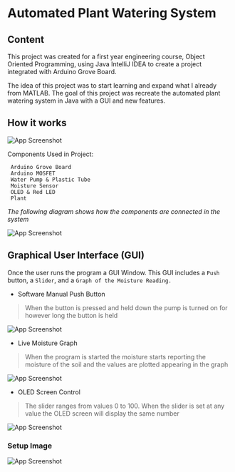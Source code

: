 # Automated Plant Watering System

## Content 

This project was created for a first year engineering course, Object Oriented Programming, using Java IntelliJ IDEA to create a 
project integrated with Arduino Grove Board.

The idea of this project was to start learning and expand what I already from MATLAB. The goal of this project was recreate
the automated plant watering system in Java with a GUI and new features.

## How it works  

![App Screenshot](https://media.giphy.com/media/w6kq9zq2x0usB4EdO9/giphy.gif)

Components Used in Project: 

```
 Arduino Grove Board
 Arduino MOSFET
 Water Pump & Plastic Tube
 Moisture Sensor
 OLED & Red LED
 Plant 
```

*The following diagram shows how the components are connected in the system*

![App Screenshot](https://i.imgur.com/VAEyiEp.png?1)

## Graphical User Interface (GUI) 

Once the user runs the program a GUI Window. This GUI includes a `Push` button, a `Slider`, and a `Graph of the Moisture Reading.` 

* Software Manual Push Button
> When the button is pressed and held down the pump is turned on for however long the button is held 

![App Screenshot](https://media.giphy.com/media/PAzHuHF2IsIRYWN272/giphy-downsized-large.gif)

* Live Moisture Graph

> When the program is started the moisture starts reporting the moisture of the soil and the values are plotted appearing in the graph

![App Screenshot](https://i.imgur.com/YBAGc7Y.jpg)

* OLED Screen Control
> The slider ranges from values 0 to 100. When the slider is set at any value the OLED screen will display the same number

![App Screenshot](https://media0.giphy.com/media/PAzHuHF2IsIRYWN272/giphy.gif?cid=790b76119aada29ddcef38bc88dcb5975fdfe6aa3a53fc3f&rid=giphy.gif&ct=g)   

### Setup Image

![App Screenshot](https://i.imgur.com/wnaGpqT.png)
